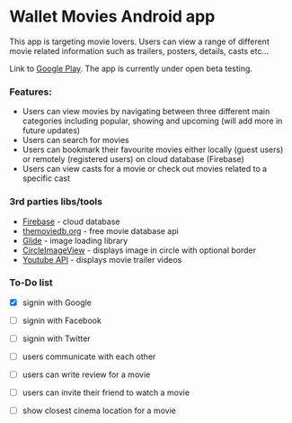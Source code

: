 # Wallet Movies Android app

This app is targeting movie lovers. Users can view a range of different movie related information such as trailers, posters, details, casts etc...

Link to [Google Play](https://goo.gl/grTMe7). The app is currently under open beta testing.

### Features:

* Users can view movies by navigating between three different main categories including popular, showing and upcoming (will add more in future updates)
* Users can search for movies
* Users can bookmark their favourite movies either locally (guest users) or remotely (registered users) on cloud database (Firebase)
* Users can view casts for a movie or check out movies related to a specific cast

### 3rd parties libs/tools

* [Firebase](https://firebase.google.com/) - cloud database
* [themoviedb.org](https://www.themoviedb.org/) - free movie database api
* [Glide](https://github.com/bumptech/glide) - image loading library
* [CircleImageView](https://github.com/hdodenhof/CircleImageView) - displays image in circle with optional border
* [Youtube API](https://developers.google.com/youtube/) - displays movie trailer videos

### To-Do list
- [x] signin with Google
- [ ] signin with Facebook
- [ ] signin with Twitter
- [ ] users communicate with each other
- [ ] users can write review for a movie
- [ ] users can invite their friend to watch a movie
- [ ] show closest cinema location for a movie

